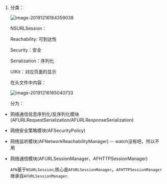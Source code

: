1. 分类：

   <img src="https://tva1.sinaimg.cn/large/006tNbRwly1g9ynocioh5j308o0nzgoy.jpg" alt="image-20191216164359038"/>

   NSURLSession：

   Reachability: 可到达性

   Security：安全

   Serialization：序列化

   UIKit：对应页面的显示

   

   在头文件中内容：

   ![image-20191216165040733](https://tva1.sinaimg.cn/large/006tNbRwly1g9ynvb7sttj30q80kydkv.jpg)

   分为：

- 网络通信信息序列化/反序列化模块(AFURLRequestSerialization/AFURLResponseSerialization)

- 网络安全策略模块(AFSecurityPolicy)

- 网络监听模块(AFNetworkReachabilityManager) -- watch没有吧，所以不用

- 网络通信模块(AFURLSessionManager、AFHTTPSessionManager)

  `AFN`基于`NSURLSession`,核心是`AFURLSessionManager`。`AFHTTPSessionManager`继承自`AFURLSessionManager`.